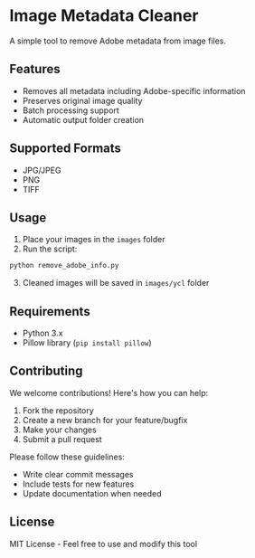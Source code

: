 # Image Metadata Cleaner

A simple tool to remove Adobe metadata from image files.

## Features
- Removes all metadata including Adobe-specific information
- Preserves original image quality
- Batch processing support
- Automatic output folder creation

## Supported Formats
- JPG/JPEG
- PNG
- TIFF

## Usage

1. Place your images in the `images` folder
2. Run the script:
```bash
python remove_adobe_info.py
```
3. Cleaned images will be saved in `images/ycl` folder

## Requirements
- Python 3.x
- Pillow library (`pip install pillow`)

## Contributing

We welcome contributions! Here's how you can help:

1. Fork the repository
2. Create a new branch for your feature/bugfix
3. Make your changes
4. Submit a pull request

Please follow these guidelines:
- Write clear commit messages
- Include tests for new features
- Update documentation when needed

## License
MIT License - Feel free to use and modify this tool

